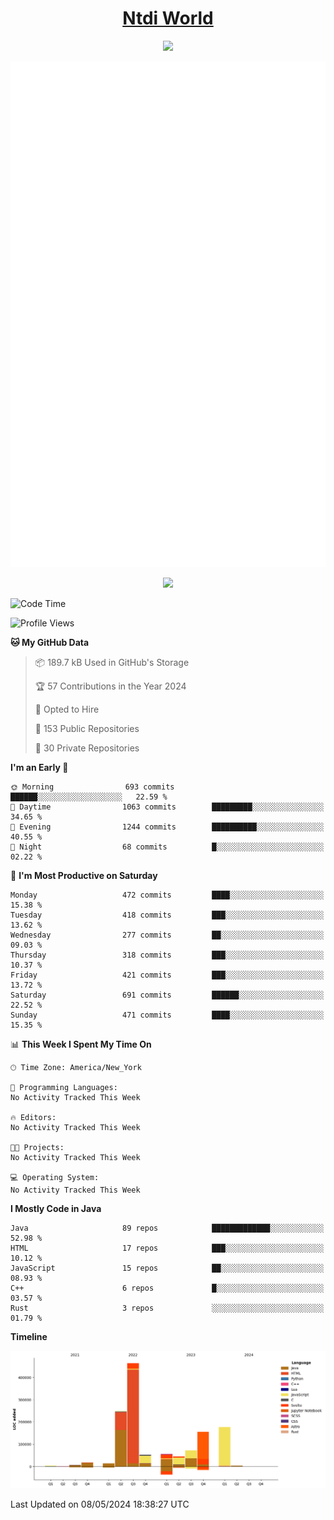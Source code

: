 <h1 align="center"><a href="https://www.ntdi.world">Ntdi World</a></h1>
<p align="center">
  <a href="https://github.com/n-tdi"><img src="https://readme-typing-svg.herokuapp.com?lines=FullStack+Developer;Web+Developer;Open-Source+Enthusiast;Java+Developer;Spigot-API%20Developer;&center=true&width=500&height=50"></a>
</p>

<div align="center">
  <img src="/github-metrics.svg"></img>
  
  <img src="https://komarev.com/ghpvc/?username=n-tdi&color=green"></img>
</div>

<!-- May use later.. idk -->
<!-- <a href="http://www.github.com/n-tdi"><img src="https://github-readme-stats.vercel.app/api?username=n-tdi&show_icons=true&hide=&count_private=true&title_color=0891b2&text_color=ffffff&icon_color=0891b2&bg_color=1c1917&hide_border=true&show_icons=true" alt="n-tdi's GitHub stats" /></a> -->

<!--START_SECTION:waka-->
![Code Time](http://img.shields.io/badge/Code%20Time-324%20hrs%2046%20mins-blue)

![Profile Views](http://img.shields.io/badge/Profile%20Views-3-blue)

**🐱 My GitHub Data** 

> 📦 189.7 kB Used in GitHub's Storage 
 > 
> 🏆 57 Contributions in the Year 2024
 > 
> 💼 Opted to Hire
 > 
> 📜 153 Public Repositories 
 > 
> 🔑 30 Private Repositories 
 > 
**I'm an Early 🐤** 

```text
🌞 Morning                693 commits         ██████░░░░░░░░░░░░░░░░░░░   22.59 % 
🌆 Daytime                1063 commits        █████████░░░░░░░░░░░░░░░░   34.65 % 
🌃 Evening                1244 commits        ██████████░░░░░░░░░░░░░░░   40.55 % 
🌙 Night                  68 commits          █░░░░░░░░░░░░░░░░░░░░░░░░   02.22 % 
```
📅 **I'm Most Productive on Saturday** 

```text
Monday                   472 commits         ████░░░░░░░░░░░░░░░░░░░░░   15.38 % 
Tuesday                  418 commits         ███░░░░░░░░░░░░░░░░░░░░░░   13.62 % 
Wednesday                277 commits         ██░░░░░░░░░░░░░░░░░░░░░░░   09.03 % 
Thursday                 318 commits         ███░░░░░░░░░░░░░░░░░░░░░░   10.37 % 
Friday                   421 commits         ███░░░░░░░░░░░░░░░░░░░░░░   13.72 % 
Saturday                 691 commits         ██████░░░░░░░░░░░░░░░░░░░   22.52 % 
Sunday                   471 commits         ████░░░░░░░░░░░░░░░░░░░░░   15.35 % 
```


📊 **This Week I Spent My Time On** 

```text
🕑︎ Time Zone: America/New_York

💬 Programming Languages: 
No Activity Tracked This Week

🔥 Editors: 
No Activity Tracked This Week

🐱‍💻 Projects: 
No Activity Tracked This Week

💻 Operating System: 
No Activity Tracked This Week
```

**I Mostly Code in Java** 

```text
Java                     89 repos            █████████████░░░░░░░░░░░░   52.98 % 
HTML                     17 repos            ███░░░░░░░░░░░░░░░░░░░░░░   10.12 % 
JavaScript               15 repos            ██░░░░░░░░░░░░░░░░░░░░░░░   08.93 % 
C++                      6 repos             █░░░░░░░░░░░░░░░░░░░░░░░░   03.57 % 
Rust                     3 repos             ░░░░░░░░░░░░░░░░░░░░░░░░░   01.79 % 
```



**Timeline**

![Lines of Code chart](https://raw.githubusercontent.com/n-tdi/n-tdi/main/assets/bar_graph.png)


 Last Updated on 08/05/2024 18:38:27 UTC
<!--END_SECTION:waka-->
